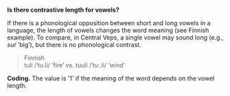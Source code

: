 **Is there contrastive length for vowels?**

If there is a phonological opposition between short and long vowels in a language, the length of vowels changes the word meaning (see Finnish example). To compare, in Central Veps, a single vowel may sound long (e.g., _suŕ_ ’big’), but there is no phonological contrast.

>Finnish<br/>
>tuli /ˈtu.li/ ‘fire’ vs. tuuli /ˈtuː.li/ ‘wind’

**Coding.** The value is '1' if the meaning of the word depends on the vowel length.
